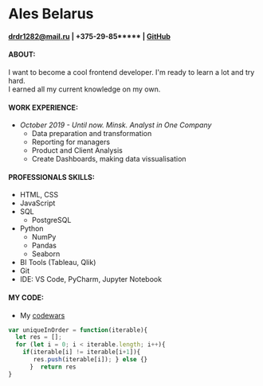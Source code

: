 # Ales Belarus  

#### drdr1282@mail.ru | +375-29-85***** | [GitHub](https://github.com/SaXaPhonist)

#### ABOUT:
I want to become a cool frontend developer. I'm ready to learn a lot and try hard.  
I earned all my current knowledge on my own.

#### WORK EXPERIENCE:
 * *October 2019 - Until now. Minsk. Analyst in One Company*  
   - Data preparation and transformation
   - Reporting for managers
   - Product and Client Analysis
   - Create Dashboards, making data vissualisation

#### PROFESSIONALS SKILLS:

 * HTML, CSS
 * JavaScript
 * SQL
   - PostgreSQL
 * Python
    - NumPy
    - Pandas
    - Seaborn
 * BI Tools (Tableau, Qlik)
 * Git
 * IDE: VS Code, PyCharm, Jupyter Notebook

#### MY CODE:
 - My [codewars](https://www.codewars.com/users/SaXaPhonist)

```javascript
var uniqueInOrder = function(iterable){
  let res = []; 
  for (let i = 0; i < iterable.length; i++){
    if(iterable[i] != iterable[i+1]){
       res.push(iterable[i]); } else {}
      }  return res
}
```


 

